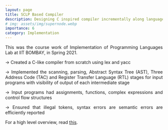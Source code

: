 ```yaml
---
layout: page
title: SCLP Based Compiler
description: Designing C inspired compiler incrementally along language features and phases of compilation 
# img: assets/img/supernode.webp
importance: 6
category: Implementation
---
```


<p align="justify"> This was the course work of Implementation of Programming Languages Lab at IIT BOMBAY, in Spring 2021. </p>

<p align="justify"> -> Created a C-like compiler from scratch using lex and yacc </p>
<p align="justify"> -> Implemented the scanning, parsing, Abstract Syntax Tree (AST), Three Address Code (TAC) and Register Transfer Language (RTL) stages for input programs with visibility of output of each intermediate stage </p>
<p align="justify"> -> Input programs had assignments, functions, complex expressions and control flow structures </p>
<p align="justify"> -> Ensured that illegal tokens, syntax errors are semantic errors are efficiently reported </p>

For a high level overview, read <a href="https://www.cse.iitb.ac.in/~uday/sclp-web/"> this</a>.

